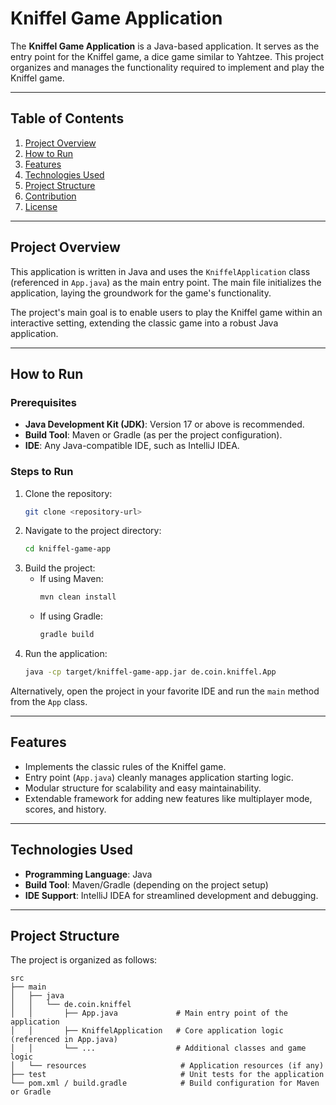 # Kniffel Game Application

The **Kniffel Game Application** is a Java-based application. It serves as the entry point for the Kniffel game, a dice game similar to Yahtzee. This project organizes and manages the functionality required to implement and play the Kniffel game.

---

## Table of Contents

1. [Project Overview](#project-overview)
2. [How to Run](#how-to-run)
3. [Features](#features)
4. [Technologies Used](#technologies-used)
5. [Project Structure](#project-structure)
6. [Contribution](#contribution)
7. [License](#license)

---

## Project Overview

This application is written in Java and uses the `KniffelApplication` class (referenced in `App.java`) as the main entry point. The main file initializes the application, laying the groundwork for the game's functionality.

The project's main goal is to enable users to play the Kniffel game within an interactive setting, extending the classic game into a robust Java application.

---

## How to Run

### Prerequisites
- **Java Development Kit (JDK)**: Version 17 or above is recommended.
- **Build Tool**: Maven or Gradle (as per the project configuration).
- **IDE**: Any Java-compatible IDE, such as IntelliJ IDEA.

### Steps to Run
1. Clone the repository:
   ```bash
   git clone <repository-url>
   ```
2. Navigate to the project directory:
   ```bash
   cd kniffel-game-app
   ```
3. Build the project:
    - If using Maven:
      ```bash
      mvn clean install
      ```
    - If using Gradle:
      ```bash
      gradle build
      ```
4. Run the application:
   ```bash
   java -cp target/kniffel-game-app.jar de.coin.kniffel.App
   ```

Alternatively, open the project in your favorite IDE and run the `main` method from the `App` class.

---

## Features

- Implements the classic rules of the Kniffel game.
- Entry point (`App.java`) cleanly manages application starting logic.
- Modular structure for scalability and easy maintainability.
- Extendable framework for adding new features like multiplayer mode, scores, and history.

---

## Technologies Used

- **Programming Language**: Java
- **Build Tool**: Maven/Gradle (depending on the project setup)
- **IDE Support**: IntelliJ IDEA for streamlined development and debugging.

---

## Project Structure

The project is organized as follows:

```plaintext
src
├── main
│   ├── java
│   │   └── de.coin.kniffel
│   │       ├── App.java             # Main entry point of the application
│   │       ├── KniffelApplication   # Core application logic (referenced in App.java)
│   │       └── ...                  # Additional classes and game logic
│   └── resources                     # Application resources (if any)
├── test                              # Unit tests for the application
└── pom.xml / build.gradle            # Build configuration for Maven or Gradle
```
